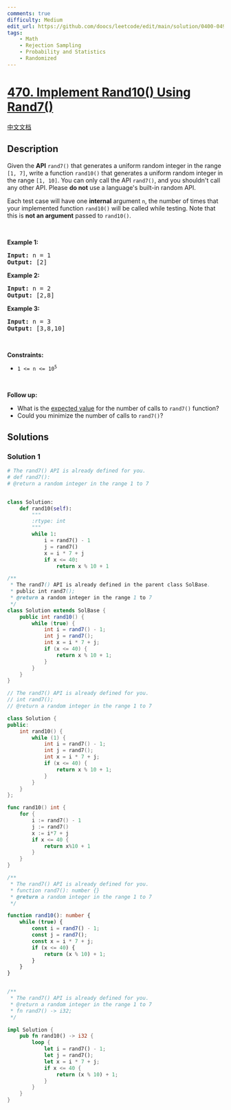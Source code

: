 ```yaml
---
comments: true
difficulty: Medium
edit_url: https://github.com/doocs/leetcode/edit/main/solution/0400-0499/0470.Implement%20Rand10%28%29%20Using%20Rand7%28%29/README_EN.md
tags:
    - Math
    - Rejection Sampling
    - Probability and Statistics
    - Randomized
---
```


<!-- problem:start -->

# [470. Implement Rand10() Using Rand7()](https://leetcode.com/problems/implement-rand10-using-rand7)

[中文文档](/solution/0400-0499/0470.Implement%20Rand10%28%29%20Using%20Rand7%28%29/README.md)

## Description

<p>Given the <strong>API</strong> <code>rand7()</code> that generates a uniform random integer in the range <code>[1, 7]</code>, write a function <code>rand10()</code> that generates a uniform random integer in the range <code>[1, 10]</code>. You can only call the API <code>rand7()</code>, and you shouldn&#39;t call any other API. Please <strong>do not</strong> use a language&#39;s built-in random API.</p>

<p>Each test case will have one <strong>internal</strong> argument <code>n</code>, the number of times that your implemented function <code>rand10()</code> will be called while testing. Note that this is <strong>not an argument</strong> passed to <code>rand10()</code>.</p>

<p>&nbsp;</p>
<p><strong class="example">Example 1:</strong></p>
<pre><strong>Input:</strong> n = 1
<strong>Output:</strong> [2]
</pre><p><strong class="example">Example 2:</strong></p>
<pre><strong>Input:</strong> n = 2
<strong>Output:</strong> [2,8]
</pre><p><strong class="example">Example 3:</strong></p>
<pre><strong>Input:</strong> n = 3
<strong>Output:</strong> [3,8,10]
</pre>
<p>&nbsp;</p>
<p><strong>Constraints:</strong></p>

<ul>
	<li><code>1 &lt;= n &lt;= 10<sup>5</sup></code></li>
</ul>

<p>&nbsp;</p>
<p><strong>Follow up:</strong></p>

<ul>
	<li>What is the <a href="https://en.wikipedia.org/wiki/Expected_value" target="_blank">expected value</a> for the number of calls to <code>rand7()</code> function?</li>
	<li>Could you minimize the number of calls to <code>rand7()</code>?</li>
</ul>

## Solutions

<!-- solution:start -->

### Solution 1

<!-- tabs:start -->

```python
# The rand7() API is already defined for you.
# def rand7():
# @return a random integer in the range 1 to 7


class Solution:
    def rand10(self):
        """
        :rtype: int
        """
        while 1:
            i = rand7() - 1
            j = rand7()
            x = i * 7 + j
            if x <= 40:
                return x % 10 + 1
```

```java
/**
 * The rand7() API is already defined in the parent class SolBase.
 * public int rand7();
 * @return a random integer in the range 1 to 7
 */
class Solution extends SolBase {
    public int rand10() {
        while (true) {
            int i = rand7() - 1;
            int j = rand7();
            int x = i * 7 + j;
            if (x <= 40) {
                return x % 10 + 1;
            }
        }
    }
}
```

```cpp
// The rand7() API is already defined for you.
// int rand7();
// @return a random integer in the range 1 to 7

class Solution {
public:
    int rand10() {
        while (1) {
            int i = rand7() - 1;
            int j = rand7();
            int x = i * 7 + j;
            if (x <= 40) {
                return x % 10 + 1;
            }
        }
    }
};
```

```go
func rand10() int {
	for {
		i := rand7() - 1
		j := rand7()
		x := i*7 + j
		if x <= 40 {
			return x%10 + 1
		}
	}
}
```

```ts
/**
 * The rand7() API is already defined for you.
 * function rand7(): number {}
 * @return a random integer in the range 1 to 7
 */

function rand10(): number {
    while (true) {
        const i = rand7() - 1;
        const j = rand7();
        const x = i * 7 + j;
        if (x <= 40) {
            return (x % 10) + 1;
        }
    }
}
```

```rust

/**
 * The rand7() API is already defined for you.
 * @return a random integer in the range 1 to 7
 * fn rand7() -> i32;
 */

impl Solution {
    pub fn rand10() -> i32 {
        loop {
            let i = rand7() - 1;
            let j = rand7();
            let x = i * 7 + j;
            if x <= 40 {
                return (x % 10) + 1;
            }
        }
    }
}
```

<!-- tabs:end -->

<!-- solution:end -->

<!-- problem:end -->
